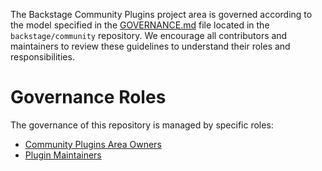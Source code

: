 The Backstage Community Plugins project area is governed according to the model specified in the [GOVERNANCE.md](https://github.com/backstage/community/blob/main/GOVERNANCE.md) file located in the `backstage/community` repository. We encourage all contributors and maintainers to review these guidelines to understand their roles and responsibilities.

# Governance Roles

The governance of this repository is managed by specific roles:

* [Community Plugins Area Owners](https://github.com/backstage/backstage/blob/master/OWNERS.md#community-plugins)
* [Plugin Maintainers](https://github.com/backstage/community/blob/main/GOVERNANCE.md#plugin-maintainer)
